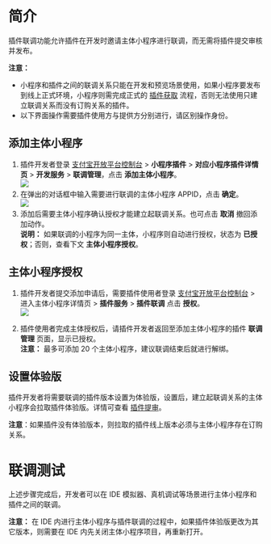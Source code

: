 # 简介

插件联调功能允许插件在开发时邀请主体小程序进行联调，而无需将插件提交审核并发布。

**注意：**

- 小程序和插件之间的联调关系只能在开发和预览场景使用，如果小程序要发布到线上正式环境，小程序则需完成正式的 [插件获取](https://opendocs.alipay.com/mini/plugin/plugin-order) 流程，否则无法使用只建立联调关系而没有订购关系的插件。
- 以下界面操作需要插件使用方与提供方分别进行，请区别操作身份。

## 添加主体小程序

1. 插件开发者登录 [支付宝开放平台控制台](https://openhome.alipay.com/platform/developerIndex.htm) > **小程序插件** > **对应小程序插件详情页** > **开发服务** > **联调管理**，点击 **添加主体小程序**。 <br />![](https://cdn.nlark.com/yuque/0/2022/png/179989/1661415019017-35aa51b1-9561-402d-98cd-8004380239b3.png) <br />
1. 在弹出的对话框中输入需要进行联调的主体小程序 APPID，点击 **确定**。 <br />![](https://cdn.nlark.com/yuque/0/2022/png/179989/1661415046362-e33d4fa0-5a7b-4dd8-9783-9121158c56b9.png) <br />
1. 添加后需要主体小程序确认授权才能建立起联调关系。也可点击 **取消** 撤回添加动作。<br /> **说明：** 如果联调的小程序为同一主体，小程序则自动进行授权，状态为 **已授权**；否则，查看下文 **主体小程序授权**。

## 主体小程序授权

1. 插件开发者提交添加申请后，需要插件使用者登录 [支付宝开放平台控制台](https://openhome.alipay.com/platform/developerIndex.htm) > 进入主体小程序详情页 > **插件服务** > **插件联调** 点击 **授权**。 <br />![](https://cdn.nlark.com/yuque/0/2022/png/179989/1661415269767-9e01dfda-ef34-4df7-9f7d-e9e310ad7613.png)<br />

2. 插件使用者完成主体授权后，请插件开发者返回至添加主体小程序的插件 **联调管理** 页面，显示已授权。<br /> **注意：** 最多可添加 20 个主体小程序，建议联调结束后就进行解绑。

## 设置体验版

插件开发者将需要联调的插件版本设置为体验版，设置后，建立起联调关系的主体小程序会拉取插件体验版。详情可查看 [插件提审](https://opendocs.alipay.com/mini/plugin/check)。

**注意**：如果插件没有体验版本，则拉取的插件线上版本必须与主体小程序存在订购关系。

# 联调测试

上述步骤完成后，开发者可以在 IDE 模拟器、真机调试等场景进行主体小程序和插件之间的联调。

**注意：** 在 IDE 内进行主体小程序与插件联调的过程中，如果插件体验版更改为其它版本，则需要在 IDE 内先关闭主体小程序项目，再重新打开。
